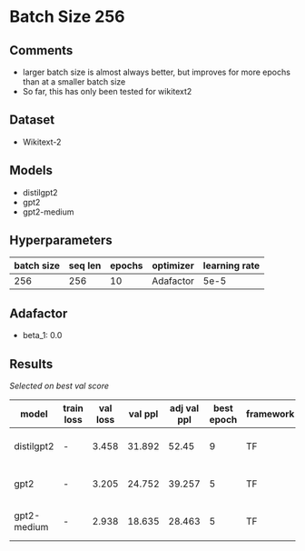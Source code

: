 # Batch Size 256

## Comments

-   larger batch size is almost always better, but improves for more epochs than at a smaller batch size
-   So far, this has only been tested for wikitext2

## Dataset

-   Wikitext-2

## Models

-   distilgpt2
-   gpt2
-   gpt2-medium

## Hyperparameters

| batch size | seq len | epochs | optimizer | learning rate |
| ---------- | ------- | ------ | --------- | ------------- |
| 256        | 256     | 10     | Adafactor | 5e-5          |

## Adafactor

-   beta_1: 0.0

## Results

_Selected on best val score_

| model       | train loss | val loss | val ppl | adj val ppl | best epoch | framework | run                      |
| ----------- | ---------- | -------- | ------- | ----------- | ---------- | --------- | ------------------------ |
| distilgpt2  | -          | 3.458    | 31.892  | 52.45       | 9          | TF        | smart-donkey-788         |
| gpt2        | -          | 3.205    | 24.752  | 39.257      | 5          | TF        | sparkling-wildflower-789 |
| gpt2-medium | -          | 2.938    | 18.635  | 28.463      | 5          | TF        | playful-breeze-790       |
